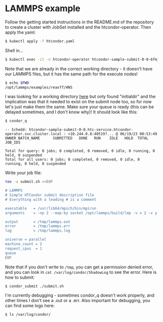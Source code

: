 # LAMMPS example

Follow the getting started instructions in the README.md of the repository to create a cluster
with JobSet installed and the htcondor-operator. Then apply the yaml:

```bash
$ kubectl apply -f htcondor.yaml
```

Shell in...

```bash
$ kubectl exec -it -n htcondor-operator htcondor-sample-submit-0-0-6fmjz bash
```

Note that we are already in the correct working directory - it doesn't have our LAMMPS files,
but it has the same path for the execute nodes!

```bash
$ echo $PWD
/opt/lammps/examples/reaxff/HNS
```

I was looking for a working directory [here](https://www.cl.cam.ac.uk/manuals/condor-V6_8_3-Manual/condor_submit.html) but only
found "initialdir" and the implication was that it needed to exist on the submit node too, so for now let's just make them the same.
Make sure your queue is ready (this can be delayed sometimes, and I don't know why)! It should look like this:

```bash
$ condor_q
```
```console
-- Schedd: htcondor-sample-submit-0-0.htc-service.htcondor-operator.svc.cluster.local : <10.244.0.8:40519?... @ 06/19/23 00:53:49
OWNER BATCH_NAME      SUBMITTED   DONE   RUN    IDLE   HOLD  TOTAL JOB_IDS

Total for query: 0 jobs; 0 completed, 0 removed, 0 idle, 0 running, 0 held, 0 suspended 
Total for all users: 0 jobs; 0 completed, 0 removed, 0 idle, 0 running, 0 held, 0 suspended
```

Write your job file:

```bash
tee -a submit.sh <<EOF

# LAMMPS
# Simple HTCondor submit description file
# Everything with a leading # is a comment

executable   = /usr/lib64/mpich/bin/mpirun
arguments    = -np 2 --map-by socket /opt/lammps/build/lmp -v x 2 -v y 2 -v z 2 -in in.reaxc.hns -nocite

output       = /tmp/lammps.out
error        = /tmp/lammps.err
log          = /tmp/lammps.log

universe = parallel
machine_count = 2
request_cpus  = 1
queue
EOF
```

Note that if you don't write to `/tmp`, you can get a permission denied error, and you can look in `cat /var/log/condor/ShadowLog`
to see the error. Here is how to submit:

```bash
$ condor_submit ./submit.sh
```

I'm currently debugging - sometimes condor_q doesn't work properly, and other times I don't see a .out or a .err.
Also important for debugging, you can find some logs here:

```bash
$ ls /var/log/condor/              
```